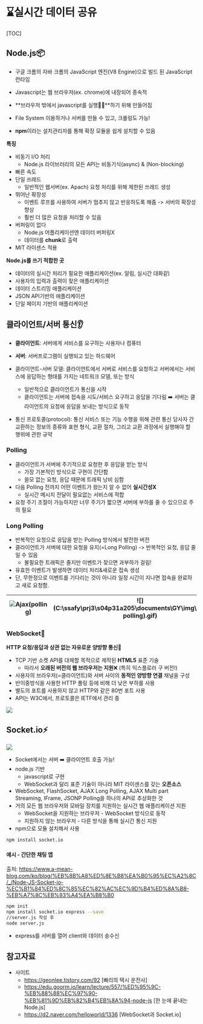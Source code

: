 # :hourglass:실시간 데이터 공유

[TOC]

## Node.js:package:

- 구글 크롬의 자바 크롬의 JavaScript 엔진(V8 Engine)으로 빌드 된 JavaScript 런타임

- Javascript는 웹 브라우저(ex. chrome)에 내장되어 종속적
- **브라우저 밖에서 javascript를 실행:surfing_woman:**하기 위해 만들어짐
- File System 이용하거나 서버를 만들 수 있고, 크롤링도 가능!
- **npm**이라는 설치관리자를 통해 확장 모듈을 쉽게 설치할 수 있음



**특징**

- 비동기 I/O 처리
  - Node.js 라이브러리의 모든 API는 비동기식(async) & (Non-blocking)
- 빠른 속도
- 단일 쓰레드
  - 일반적인 웹서버(ex. Apach) 요청 처리를 위해 제한된 쓰레드 생성
- 뛰어난 확장성
  - 이벤트 루프를 사용하여 서버가 멈추지 않고 반응하도록 해줌 -> 서버의 확장성 향상
  - 훨씬 더 많은 요청을 처리할 수 있음
- 버퍼링이 없다
  - Node.js 어플리케이션엔 데이터 버퍼링X
  - 데이터를 **chunk**로 출력
- MIT 라이센스 적용



**Node.js를 쓰기 적합한 곳**

- 데이터의 실시간 처리가 필요한 애플리케이션(ex. 알림, 실시간 대화같)
- 사용자의 입력과 출력이 잦은 애플리케이션
- 데이터 스트리밍 애플리케이션
- JSON API기반의 애플리케이션
- 단일 페이지 기반의 애플리케이션





## 클라이언트/서버 통신:ear:

- **클라이언트**: 서버에게 서비스를 요구하는 사용자나 컴퓨터

- **서버**: 서버프로그램이 실행되고 있는 하드웨어
- 클라이언트-서버 모델:  클라이언트에서 서버로 서비스를 요청하고 서버에서는 서비스에 응답하는 형태를 가지는 네트워크 모델, 또는 방식
  - 일반적으로 클라이언트가 통신을 시작
  - 클라이언트는 서버에 접속을 시도/서비스 요구하고 응답을 기다림 :arrow_right: 서버는 클라이언트의 요청에 응답을 보내는 방식으로 동작

- 통신 프로토콜(protocol): 통신 서비스 또는 기능 수행을 위해 관련 통신 당사자 간 교환하는 정보의 종류와 표현 형식, 교환 절차, 그리고 교환 과정에서 실행해야 할 행위에 관한 규약



### Polling

- 클라이언트가 서버에 주기적으로 요청한 후 응답을 받는 방식
  - 가장 기본적인 방식으로 구현이 간단함
  - 쓸모 없는 요청, 응답 때문에 트래픽 낭비 심함
- 다음 Polling 전까지 어떤 이벤트가 왔는지 알 수 없어 **실시간성X**
  -  실시간 메시지 전달이 필요없는 서비스에 적합
- 요청 주기 조절이 가능하지만 너무 주기가 짧으면 서버에 부하를 줄 수 있으므로 주의 필요

### Long Polling

- 반복적인 요청으로 응답을 받는 Polling 방식에서 발전한 버전
- 클라이언트가 서버에 대한 요청을 유지(=Long Polling) -> 반복적인 요청, 응답 줄일 수 있음
  - 불필요한 트래픽은 줄지만 이벤트가 잦으면 과부하가 걸림!
- 유효한 이벤트가 발생하면 데이터 처리&새로운 접속 생성
- 단, 무한정으로 이벤트를 기다리는 것이 아니라 일정 시간이 지나면 접속을 완료하고 새로 요청함.

| ![Ajax(polling)](C:\ssafy\prj3\s04p31a205\documents\GY\img\Ajax(polling).gif) | ![](C:\ssafy\prj3\s04p31a205\documents\GY\img\Ajax(Long polling).gif) | ![WebSocket](C:\ssafy\prj3\s04p31a205\documents\GY\img\WebSocket.gif) |
| :----------------------------------------------------------: | :----------------------------------------------------------: | :----------------------------------------------------------: |

### WebSocket:speech_balloon:

**HTTP 요청/응답과 상관 없는 자유로운 양방향 통신:mega:**

- TCP 기반 소켓 API를 대체할 목적으로 제작된 **HTML5** 표준 기술
  - 따라서 **오래된 버전의 웹 브라우저는 지원**:x: (특히 익스플로러 구 버전!)
- 사용자의 브라우저(=클라이언트)와 서버 사이의 **동적인 양방향 연결** 채널을 구성
- 반이중방식을 사용한 HTTP 풀링 등에 비해 더 낮은 부하를 사용
- 별도의 포트를 사용하지 않고 HTTP와 같은 80번 포트 사용
- API는 W3C에서, 프로토콜은 IETF에서 관리 중

![](C:\ssafy\prj3\s04p31a205\documents\GY\img\websocket.png)



## Socket.io:zap:

![](C:\ssafy\prj3\s04p31a205\documents\GY\img\bidirectional-communication.png)

- Socket에서는 서버 :arrow_right: 클라이언트 호출 가능!
- node.js 기반
  -  javascript로 구현
  - WebSocket과 달리 표준 기술이 아니라 MIT 라이센스를 갖는 **오픈소스**
- WebSocket, FlashSocket, AJAX Long Polling, AJAX Multi part Streaming, IFrame, JSONP Polling을 하나의 API로 추상화한 것
- 거의 모든 웹 브라우저와 모바일 장치를 지원하는 실시간 웹 애플리케이션 지원
  - WebSocket을 지원하는 브라우저 - WebSocket 방식으로 동작
  - 지원하지 않는 브라우저 - 다른 방식을 통해 실시간 통신 지원
- npm으로 모듈 설치해서 사용

``` bash
npm install socket.io
```







#### 예시 - 간단한 채팅 앱

출처: https://www.a-mean-blog.com/ko/blog/%EB%8B%A8%ED%8E%B8%EA%B0%95%EC%A2%8C/_/Node-JS-Socket-io-%EC%B1%84%ED%8C%85%EC%82%AC%EC%9D%B4%ED%8A%B8-%EB%A7%8C%EB%93%A4%EA%B8%B0

```bash
npm init
npm install socket.io express --save
//server.js 작성 후
node server.js
```

- express를 서버를 열어 client와 데이터 송수신



## 참고자료

- 사이트
  - https://geonlee.tistory.com/92 [빠리의 택시 운전사]
  - https://edu.goorm.io/learn/lecture/557/%ED%95%9C-%EB%88%88%EC%97%90-%EB%81%9D%EB%82%B4%EB%8A%94-node-js [한 눈에 끝내는 Node.js]
  - https://d2.naver.com/helloworld/1336 [WebSocket과 Socket.io]

